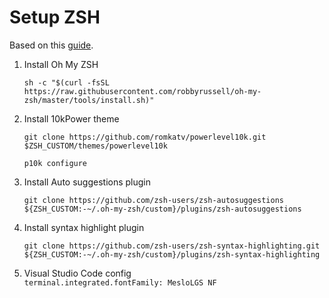 # Setup ZSH
 Based on this [guide](https://gist.github.com/kevin-smets/8568070).

1. Install Oh My ZSH  
   ```shell
   sh -c "$(curl -fsSL https://raw.githubusercontent.com/robbyrussell/oh-my-zsh/master/tools/install.sh)"
   ```
   
2. Install 10kPower theme  
   ```shell
   git clone https://github.com/romkatv/powerlevel10k.git $ZSH_CUSTOM/themes/powerlevel10k
   
   p10k configure
   ```

3. Install Auto suggestions plugin  
   ```shell
   git clone https://github.com/zsh-users/zsh-autosuggestions ${ZSH_CUSTOM:-~/.oh-my-zsh/custom}/plugins/zsh-autosuggestions
   ```

4. Install syntax highlight plugin  
   ```shell
   git clone https://github.com/zsh-users/zsh-syntax-highlighting.git ${ZSH_CUSTOM:-~/.oh-my-zsh/custom}/plugins/zsh-syntax-highlighting
   ```

5. Visual Studio Code config  
   `terminal.integrated.fontFamily: MesloLGS NF`